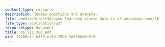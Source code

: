 ```yaml
---
content_type: resource
description: Review questions and answers.
file: /media/https%3A/open-learning-course-data-rc.s3.amazonaws.com/16-01-unified-engineering-i-ii-iii-iv-fall-2005-spring-2006/11288cfeb3f0ea5d75bf2d020bb0b019_sp_S11_mud.pdf
file_type: application/pdf
resourcetype: Document
title: sp_S11_mud.pdf
uid: 11288cfe-b3f0-ea5d-75bf-2d020bb0b019
---
```

